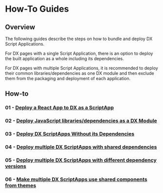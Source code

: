 # How-To Guides

## Overview
The following guides describe the steps on how to bundle and deploy DX Script Applications.

For DX pages with a single Script Application, there is an option to deploy the built application as a whole including its dependencies.

For DX pages with multiple Script Applications, it is recommended to deploy their common libraries/dependencies as one DX module and then  exclude them from the packaging and deployment of each application.

## How-to

### 01 - [Deploy a React App to DX as a ScriptApp](../how_to/01_basic_deployments.md)

### 02 - [Deploy JavaScript libraries/dependencies as a DX Module](../how_to/02_dependencies_as_module.md)

### 03 - [Deploy DX ScriptApps Without its Dependencies](../how_to/03_apps_excluding_dependencies.md)

### 04 - [Deploy multiple DX ScriptApps with shared dependencies](../how_to/04_apps_sharing_dependencies.md)

### 05 - [Deploy multiple DX ScriptApps with different dependency versions](../how_to/05_apps_with_diff_deploy_versions.md)

### 06 - [Make multiple DX ScriptApps use shared components from themes](../how_to/06_theme_component_in_app.md)

